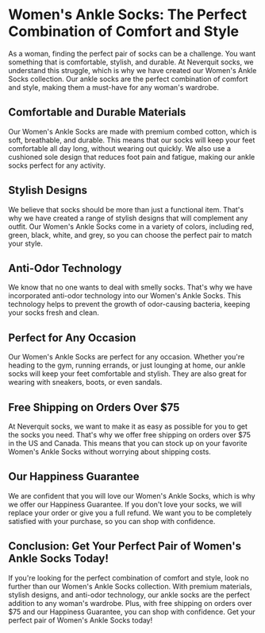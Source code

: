 # Women's Ankle Socks: The Perfect Combination of Comfort and Style

As a woman, finding the perfect pair of socks can be a challenge. You want something that is comfortable, stylish, and durable. At Neverquit socks, we understand this struggle, which is why we have created our Women's Ankle Socks collection. Our ankle socks are the perfect combination of comfort and style, making them a must-have for any woman's wardrobe.

## Comfortable and Durable Materials

Our Women's Ankle Socks are made with premium combed cotton, which is soft, breathable, and durable. This means that our socks will keep your feet comfortable all day long, without wearing out quickly. We also use a cushioned sole design that reduces foot pain and fatigue, making our ankle socks perfect for any activity.

## Stylish Designs

We believe that socks should be more than just a functional item. That's why we have created a range of stylish designs that will complement any outfit. Our Women's Ankle Socks come in a variety of colors, including red, green, black, white, and grey, so you can choose the perfect pair to match your style.

## Anti-Odor Technology

We know that no one wants to deal with smelly socks. That's why we have incorporated anti-odor technology into our Women's Ankle Socks. This technology helps to prevent the growth of odor-causing bacteria, keeping your socks fresh and clean.

## Perfect for Any Occasion

Our Women's Ankle Socks are perfect for any occasion. Whether you're heading to the gym, running errands, or just lounging at home, our ankle socks will keep your feet comfortable and stylish. They are also great for wearing with sneakers, boots, or even sandals.

## Free Shipping on Orders Over $75

At Neverquit socks, we want to make it as easy as possible for you to get the socks you need. That's why we offer free shipping on orders over $75 in the US and Canada. This means that you can stock up on your favorite Women's Ankle Socks without worrying about shipping costs.

## Our Happiness Guarantee

We are confident that you will love our Women's Ankle Socks, which is why we offer our Happiness Guarantee. If you don't love your socks, we will replace your order or give you a full refund. We want you to be completely satisfied with your purchase, so you can shop with confidence.

## Conclusion: Get Your Perfect Pair of Women's Ankle Socks Today!

If you're looking for the perfect combination of comfort and style, look no further than our Women's Ankle Socks collection. With premium materials, stylish designs, and anti-odor technology, our ankle socks are the perfect addition to any woman's wardrobe. Plus, with free shipping on orders over $75 and our Happiness Guarantee, you can shop with confidence. Get your perfect pair of Women's Ankle Socks today!